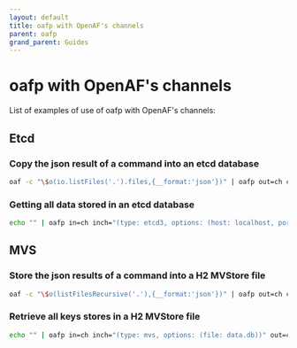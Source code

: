 ```yaml
---
layout: default
title: oafp with OpenAF's channels
parent: oafp
grand_parent: Guides
---
```


# oafp with OpenAF's channels

List of examples of use of oafp with OpenAF's channels:

## Etcd

### Copy the json result of a command into an etcd database
```bash
oaf -c "\$o(io.listFiles('.').files,{__format:'json'})" | oafp out=ch ch="(type: etcd3, options: (host: localhost, port: 2379), lib: 'etcd3.js')" chkey=canonicalPath
```

### Getting all data stored in an etcd database
```bash
echo "" | oafp in=ch inch="(type: etcd3, options: (host: localhost, port: 2379), lib: 'etcd3.js')" out=ctable
```

## MVS

### Store the json results of a command into a H2 MVStore file
```bash
oaf -c "\$o(listFilesRecursive('.'),{__format:'json'})" | oafp out=ch ch="(type: mvs, options: (file: data.db))" chkey=canonicalPath
```

### Retrieve all keys stores in a H2 MVStore file
```bash
echo "" | oafp in=ch inch="(type: mvs, options: (file: data.db))" out=ctable
```